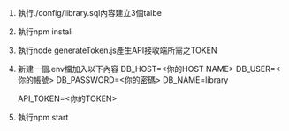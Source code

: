 1. 執行./config/library.sql內容建立3個talbe
2. 執行npm install
3. 執行node generateToken.js產生API接收端所需之TOKEN
4. 新建一個.env檔加入以下內容
   DB_HOST=<你的HOST NAME>
   DB_USER=<你的帳號>
   DB_PASSWORD=<你的密碼>
   DB_NAME=library

   API_TOKEN=<你的TOKEN>
5. 執行npm start
